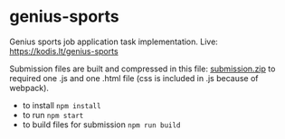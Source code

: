 # genius-sports
Genius sports job application task implementation. Live: https://kodis.lt/genius-sports

Submission files are built and compressed in this file: [submission.zip](./submission.zip) to required one .js and one .html file (css is included in .js because of webpack). 

- to install `npm install`
- to run `npm start`
- to build files for submission `npm run build`


